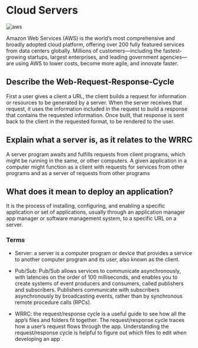 # Cloud Servers

![aws](https://www.vdocipher.com/blog/wp-content/uploads/2020/02/klarna-signs-deal-with-aws-1575354413.png)

Amazon Web Services (AWS) is the world’s most comprehensive and broadly adopted cloud platform, offering over 200 fully featured services from data centers globally. Millions of customers—including the fastest-growing startups, largest enterprises, and leading government agencies—are using AWS to lower costs, become more agile, and innovate faster.

## Describe the Web-Request-Response-Cycle

First a user gives a client a URL, the client builds a request for information or resources to be generated by a server. When the server receives that request, it uses the information included in the request to build a response that contains the requested information. Once built, that response is sent back to the client in the requested format, to be rendered to the user.

## Explain what a server is, as it relates to the WRRC

A server program awaits and fulfills requests from client programs, which might be running in the same, or other computers. A given application in a computer might function as a client with requests for services from other programs and as a server of requests from other programs

## What does it mean to deploy an application?

It is the process of installing, configuring, and enabling a specific application or set of applications, usually through an application manager app manager or software management system, to a specific URL on a server.

### Terms

* Server: a server is a computer program or device that provides a service to another computer program and its user, also known as the client.

* Pub/Sub: Pub/Sub allows services to communicate asynchronously, with latencies on the order of 100 milliseconds, and enables you to create systems of event producers and consumers, called publishers and subscribers. Publishers communicate with subscribers asynchronously by broadcasting events, rather than by synchronous remote procedure calls (RPCs).

* WRRC: the request/response cycle is a useful guide to see how all the app’s files and folders fit together. The request/response cycle traces how a user’s request flows through the app. Understanding the request/response cycle is helpful to figure out which files to edit when developing an app .
